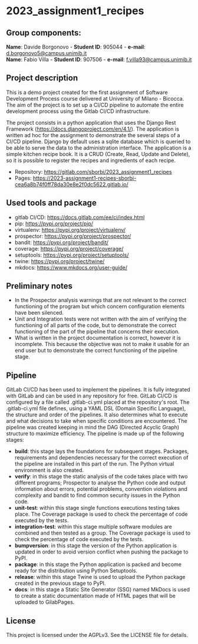 # 2023_assignment1_recipes

## Group components:  
**Name**: Davide Borgonovo - **Student ID**: 905044 - **e-mail**: d.borgonovo5@campus.unimib.it  
**Name**: Fabio Villa - **Student ID**: 907506 - **e-mail**: f.villa93@campus.unimib.it

## Project description
This is a demo project created for the first assignment of Software Development Process course delivered at University of Milano - Bicocca. The aim of the project is to set up a CI/CD pipeline to automate the entire development process using the Gitlab CI/CD infrastructure.

The project consists in a python application that uses the Django Rest Framework (https://docs.djangoproject.com/en/4.1/).
The application is written ad hoc for the assignment to demonstrate the several steps of a CI/CD pipeline.
Django by default uses a sqlite database which is queried to be able to serve the data to the administration interface.
The application is a simple kitchen recipe book. It is a CRUD (Create, Read, Update and Delete), so it is possible to register the recipes and ingredients of each recipe.

- Repository: https://gitlab.com/sborbi/2023_assignment1_recipes
- Pages: https://2023-assignment1-recipes-sborbi-cea6a8b74f0ff78da30e8e2f0dc5622.gitlab.io/

## Used tools and package
- gitlab CI/CD: https://docs.gitlab.com/ee/ci/index.html
- pip: https://pypi.org/project/pip/
- virtualenv: https://pypi.org/project/virtualenv/
- prospector: https://pypi.org/project/prospector/
- bandit: https://pypi.org/project/bandit/
- coverage: https://pypi.org/project/coverage/
- setuptools: https://pypi.org/project/setuptools/
- twine: https://pypi.org/project/twine/
- mkdocs: https://www.mkdocs.org/user-guide/

## Preliminary notes
- In the Prospector analysis warnings that are not relevant to the correct functioning of the program but which concern configuration elements have been silenced.
- Unit and Integration tests were not written with the aim of verifying the functioning of all parts of the code, but to demonstrate the correct functioning of the part of the pipeline that concerns their execution.
- What is written in the project documentation is correct, however it is incomplete. This because the objective was not to make it usable for an end user but to demonstrate the correct functioning of the pipeline stage.

## Pipeline
GitLab CI/CD has been used to implement the pipelines. It is fully integrated with GitLab and can be used in any repository for free.
GitLab CI/CD is configured by a file called .gitlab-ci.yml placed at the repository's root. The .gitlab-ci.yml file defines, using a YAML DSL (Domain Specific Language), the structure and order of the pipelines. It also determines what to execute and what decisions to take when specific conditions are encountered.
The pipeline was created keeping in mind the DAG (Directed Acyclic Graph) structure to maximize efficiency. The pipeline is made up of the following stages:

- **build**: this stage lays the foundations for subsequent stages. Packages, requirements and dependencies necessary for the correct execution of the pipeline are installed in this part of the run. The Python virtual environment is also created.
- **verify**: in this stage the static analysis of the code takes place with two different programs; Prospector to analyse the Python code and output information about errors, potential problems, convention violations and complexity and bandit to find common security issues in the Python code.
- **unit-test**: within this stage single functions executions testing takes place. The Coverage package is used to check the percentage of code executed by the tests.
- **integration-test**: within this stage multiple software modules are combined and then tested as a group. The Coverage package is used to check the percentage of code executed by the tests.
- **bumpversion**: in this stage the version of the Python application is updated in order to avoid version conflict when pushing the package to PyPI.
- **package**: in this stage the Python application is packed and become ready for the distribution using Python Setuptools.
- **release**: within this stage Twine is used to upload the Python package created in the previous stage to PyPI.
- **docs**: in this stage a Static Site Generator (SSG) named MkDocs is used to create a static documentation made of HTML pages that will be uploaded to GilabPages.

## License
This project is licensed under the AGPLv3. See the LICENSE file for details.